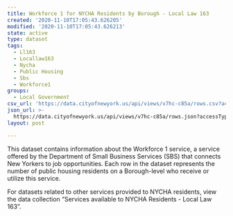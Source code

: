 ```yaml
---
title: Workforce 1 for NYCHA Residents by Borough - Local Law 163
created: '2020-11-10T17:05:43.626205'
modified: '2020-11-10T17:05:43.626213'
state: active
type: dataset
tags:
  - Ll163
  - Locallaw163
  - Nycha
  - Public Housing
  - Sbs
  - Workforce1
groups:
  - Local Government
csv_url: 'https://data.cityofnewyork.us/api/views/v7hc-c85a/rows.csv?accessType=DOWNLOAD'
json_url: >-
  https://data.cityofnewyork.us/api/views/v7hc-c85a/rows.json?accessType=DOWNLOAD
layout: post

---
```

This dataset contains information about the Workforce 1 service, a service offered by the Department of Small Business Services (SBS) that connects New Yorkers to job opportunities. Each row in the dataset represents the number of public housing residents on a Borough-level who receive or utilize this service.

For datasets related to other services provided to NYCHA residents, view the data collection “Services available to NYCHA Residents - Local Law 163”.
